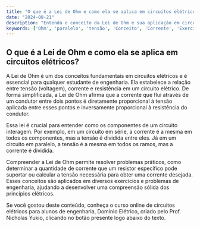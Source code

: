 ```yaml
---
title: "O que é a Lei de Ohm e como ela se aplica em circuitos elétricos?"
date: "2024-08-21"
description: "Entenda o conceito da Lei de Ohm e sua aplicação em circuitos elétricos."
keywords: ['Ohm', 'paralelo', 'tensão', 'Conceito', 'Corrente', 'Exercício', 'Energia']
---
```


## O que é a Lei de Ohm e como ela se aplica em circuitos elétricos?

A Lei de Ohm é um dos conceitos fundamentais em circuitos elétricos e é essencial para qualquer estudante de engenharia. Ela estabelece a relação entre tensão (voltagem), corrente e resistência em um circuito elétrico. De forma simplificada, a Lei de Ohm afirma que a corrente que flui através de um condutor entre dois pontos é diretamente proporcional à tensão aplicada entre esses pontos e inversamente proporcional à resistência do condutor.

Essa lei é crucial para entender como os componentes de um circuito interagem. Por exemplo, em um circuito em série, a corrente é a mesma em todos os componentes, mas a tensão é dividida entre eles. Já em um circuito em paralelo, a tensão é a mesma em todos os ramos, mas a corrente é dividida.

Compreender a Lei de Ohm permite resolver problemas práticos, como determinar a quantidade de corrente que um resistor específico pode suportar ou calcular a tensão necessária para obter uma corrente desejada. Esses conceitos são aplicados em diversos exercícios e problemas de engenharia, ajudando a desenvolver uma compreensão sólida dos princípios elétricos.

Se você gostou deste conteúdo, conheça o curso online de circuitos elétricos para alunos de engenharia, Domínio Elétrico, criado pelo Prof. Nicholas Yukio, clicando no botão presente logo abaixo do texto.